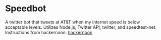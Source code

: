 # Speedbot
A twitter bot that tweets at AT&T when my internet speed is below acceptable levels.  Utilizes Node.js, Twitter API, twitter, and speedtest-net. Instructions from hackernoon. [hackernoon](https://hackernoon.com/create-a-simple-twitter-bot-with-node-js-5b14eb006c08)
